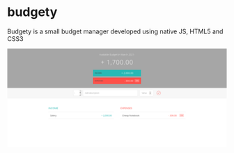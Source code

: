 # budgety
Budgety is a small budget manager developed using native JS, HTML5 and CSS3

![alt Budgety](https://github.com/dcschmid/budgety/blob/master/Budgety.png)
